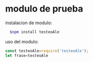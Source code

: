 # modulo de prueba


instalacion de modulo:
```bash
  $npm install testeoAle
```
uso del modulo:
```js
const testeoAle=require('testeoAle');
let frase=testeoAle
```